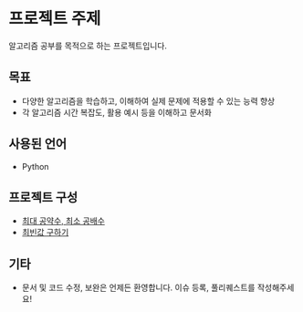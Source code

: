 # 프로젝트 주제

알고리즘 공부를 목적으로 하는 프로젝트입니다.

## 목표

- 다양한 알고리즘을 학습하고, 이해하여 실제 문제에 적용할 수 있는 능력 향상
- 각 알고리즘 시간 복잡도, 활용 예시 등을 이해하고 문서화

## 사용된 언어
- Python

## 프로젝트 구성

- [최대 공약수, 최소 공배수](https://github.com/haeseong123/algorithm/tree/main/gcd_lcm)
- [최빈값 구하기](https://github.com/haeseong123/algorithm/tree/main/mode)

## 기타
- 문서 및 코드 수정, 보완은 언제든 환영합니다. 이슈 등록, 풀리퀘스트를 작성해주세요!
